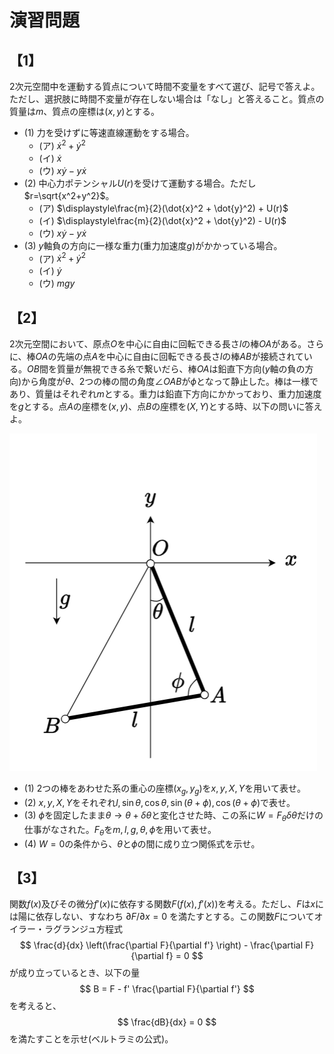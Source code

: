 # 演習問題

## 【1】

2次元空間中を運動する質点について時間不変量をすべて選び、記号で答えよ。ただし、選択肢に時間不変量が存在しない場合は「なし」と答えること。質点の質量は$m$、質点の座標は$(x,y)$とする。

* (1) 力を受けずに等速直線運動をする場合。
  * (ア) $\dot{x}^2 + \dot{y}^2$
  * (イ) $\dot{x}$
  * (ウ) $x\dot{y} - y\dot{x}$
* (2) 中心力ポテンシャル$U(r)$を受けて運動する場合。ただし$r=\sqrt{x^2+y^2}$。
  * (ア) $\displaystyle\frac{m}{2}(\dot{x}^2 + \dot{y}^2) + U(r)$
  * (イ) $\displaystyle\frac{m}{2}(\dot{x}^2 + \dot{y}^2) - U(r)$
  * (ウ) $x\dot{y} - y\dot{x}$
* (3) $y$軸負の方向に一様な重力(重力加速度$g$)がかかっている場合。
  * (ア) $\dot{x}^2 + \dot{y}^2$
  * (イ) $\dot{y}$
  * (ウ) $mgy$

## 【2】

2次元空間において、原点$O$を中心に自由に回転できる長さ$l$の棒$OA$がある。さらに、棒$OA$の先端の点$A$を中心に自由に回転できる長さ$l$の棒$AB$が接続されている。$OB$間を質量が無視できる糸で繋いだら、棒$OA$は鉛直下方向($y$軸の負の方向)から角度が$\theta$、2つの棒の間の角度$\angle OAB$が$\phi$となって静止した。棒は一様であり、質量はそれぞれ$m$とする。重力は鉛直下方向にかかっており、重力加速度を$g$とする。点$A$の座標を$(x,y)$、点$B$の座標を$(X,Y)$とする時、以下の問いに答えよ。

![triangle.png](fig/triangle.png)

* (1) 2つの棒をあわせた系の重心の座標$(x_g, y_g)$を$x, y, X, Y$を用いて表せ。
* (2) $x, y, X, Y$をそれぞれ$l, \sin \theta, \cos \theta, \sin (\theta+\phi), \cos (\theta + \phi)$で表せ。
* (3) $\phi$を固定したまま$\theta \rightarrow \theta + \delta \theta$と変化させた時、この系に$W = F_\theta \delta \theta$だけの仕事がなされた。$F_\theta$を$m,l,g,\theta, \phi$を用いて表せ。
* (4) $W = 0$の条件から、$\theta$と$\phi$の間に成り立つ関係式を示せ。

## 【3】

関数$f(x)$及びその微分$f'(x)$に依存する関数$F(f(x), f'(x))$を考える。ただし、$F$は$x$には陽に依存しない、すなわち $\partial F/\partial x = 0$ を満たすとする。この関数$F$についてオイラー・ラグランジュ方程式
$$
    \frac{d}{dx} \left(\frac{\partial F}{\partial f'} \right)
    - \frac{\partial F}{\partial f} = 0
$$
が成り立っているとき、以下の量
$$
    B = F - f' \frac{\partial F}{\partial f'}
$$
を考えると、
$$
    \frac{dB}{dx} = 0
$$
を満たすことを示せ(ベルトラミの公式)。
